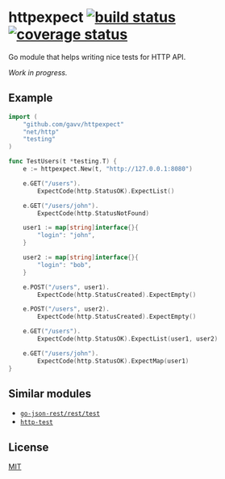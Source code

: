 # httpexpect [![build status](https://travis-ci.org/gavv/httpexpect.svg?branch=master)](https://travis-ci.org/gavv/httpexpect) [![coverage status](https://coveralls.io/repos/github/gavv/httpexpect/badge.svg?branch=master)](https://coveralls.io/github/gavv/httpexpect?branch=master)

Go module that helps writing nice tests for HTTP API.

*Work in progress.*

## Example

```go
import (
    "github.com/gavv/httpexpect"
    "net/http"
    "testing"
)

func TestUsers(t *testing.T) {
    e := httpexpect.New(t, "http://127.0.0.1:8080")

    e.GET("/users").
        ExpectCode(http.StatusOK).ExpectList()

    e.GET("/users/john").
        ExpectCode(http.StatusNotFound)

    user1 := map[string]interface{}{
        "login": "john",
    }

    user2 := map[string]interface{}{
        "login": "bob",
    }

    e.POST("/users", user1).
        ExpectCode(http.StatusCreated).ExpectEmpty()

    e.POST("/users", user2).
        ExpectCode(http.StatusCreated).ExpectEmpty()

    e.GET("/users").
        ExpectCode(http.StatusOK).ExpectList(user1, user2)

    e.GET("/users/john").
        ExpectCode(http.StatusOK).ExpectMap(user1)
}
```

## Similar modules

* [`go-json-rest/rest/test`](https://godoc.org/github.com/ant0ine/go-json-rest/rest/test)
* [`http-test`](https://github.com/vsco/http-test)

## License

[MIT](LICENSE)

